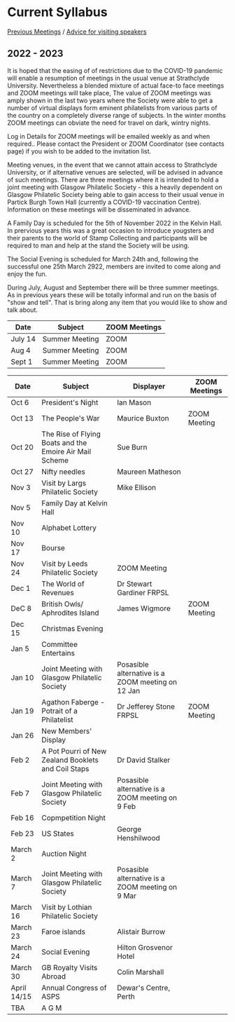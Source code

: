 # Current Syllabus

[Previous Meetings](./previous-meetings) / [Advice for visiting speakers](./advice-for-visiting-speakers)

## 2022 - 2023 ##
It is hoped that the easing of of restrictions due to the COVID-19 pandemic will enable a resumption of meetings in the usual venue at Strathclyde University. Nevertheless a blended mixture of actual face-to face meetings and ZOOM meetings will take place, The value of ZOOM meetings was amply shown in the last two years where the Society were able to get a number of virtual displays form eminent philatelists from various parts of the country on a completely diverse range of subjects. In the winter months ZOOM meetings can obviate the need for travel on dark, wintry nights.

Log in Details for ZOOM meetings will be emailed weekly as and when required.. Please contact the President or ZOOM Coordinator (see contacts page) if you wish to be added to the invitation list.

Meeting venues, in the event that we cannot attain access to Strathclyde University, or if alternative venues are selected, will be advised in advance of such meetings. There are three meetings where it is intended to hold a joint meeting with Glasgow Philatelic Society - this a heavily dependent on Glasgow Philatelic Society being able to gain access to their usual venue in Partick Burgh Town Hall (currently a COVID-19 vaccination Centre). Information on these meetings will be disseminated in advance.

A Family Day is scheduled for the 5th of November 2022 in the Kelvin Hall. In prervious years this was a great occasion to introduce yougsters and their parents to the world of Stamp Collecting and participants will be required to man and help at the stand the Society will be using.

The Social Evening is scheduled for March 24th and, following the successful one 25th March 2922, members are invited to come along and enjoy the fun.

During July, August and September there will be three summer meetings. As in previous years these will be totally informal and run on the basis of "show and tell". That is bring along any item that you would like to show and talk about.

Date  | Subject | ZOOM Meetings
----- |-------  | -------------
July 14 | Summer Meeting | ZOOM
Aug 4   | Summer Meeting | ZOOM
Sept 1  | Summer Meeting | ZOOM

Date  | Subject | Displayer | ZOOM Meetings
----- | ------- | --------- | -------------
Oct 6  | President's Night | Ian Mason
Oct 13 | The People's War | Maurice Buxton | ZOOM Meeting
Oct 20 | The Rise of Flying Boats and the Emoire Air Mail Scheme | Sue Burn
Oct 27 | Nifty needles| Maureen Matheson
Nov 3  | Visit by Largs Philatelic Society | Mike Ellison 
Nov 5  | Family Day at Kelvin Hall
Nov 10 | Alphabet Lottery 
Nov 17 | Bourse
Nov 24 | Visit by Leeds Philatelic Society | ZOOM Meeting
Dec 1  | The World of Revenues | Dr Stewart Gardiner FRPSL
DeC 8  | British Owls/ Aphrodites Island | James Wigmore | ZOOM Meeting
Dec 15 | Christmas Evening
Jan 5  | Committee Entertains 
Jan 10 | Joint Meeting with Glasgow Philatelic Society | Posasible alternative is a ZOOM meeting on 12 Jan
Jan 19 | Agathon Faberge - Potrait of a Philatelist| Dr Jefferey Stone FRPSL | ZOOM Meeting
Jan 26 | New Members' Display
Feb 2  | A Pot Pourri of New Zealand Booklets and Coil Staps | Dr David Stalker
Feb 7  | Joint Meeting with Glasgow Philatelic Society | Posasible alternative is a ZOOM meeting on 9 Feb
Feb 16 | Copmpetition Night
Feb 23 | US States | George Henshilwood
March 2  | Auction Night
March 7  | Joint Meeting with Glasgow Philatelic Society | Posasible alternative is a ZOOM meeting on 9 Mar
March 16 | Visit by Lothian Philatelic Society
March 23 | Faroe islands | Alistair Burrow
March 24 | Social Evening | Hilton Grosvenor Hotel
March 30 | GB Royalty Visits Abroad | Colin Marshall
April 14/15 | Annual Congress of ASPS | Dewar's Centre, Perth
TBA    | A G M
